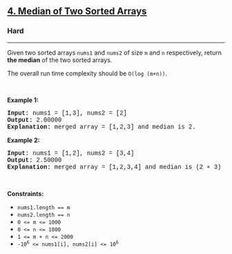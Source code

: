 <h2><a href="https://leetcode.com/problems/median-of-two-sorted-arrays/">4. Median of Two Sorted Arrays</a></h2><h3>Hard</h3><hr><div><p>Given two sorted arrays <code style="font-family: monospace, Bangla255, sans-serif;">nums1</code> and <code style="font-family: monospace, Bangla255, sans-serif;">nums2</code> of size <code style="font-family: monospace, Bangla255, sans-serif;">m</code> and <code style="font-family: monospace, Bangla255, sans-serif;">n</code> respectively, return <strong>the median</strong> of the two sorted arrays.</p>

<p>The overall run time complexity should be <code style="font-family: monospace, Bangla255, sans-serif;">O(log (m+n))</code>.</p>

<p>&nbsp;</p>
<p><strong>Example 1:</strong></p>

<pre style="font-family: SFMono-Regular, Consolas, &quot;Liberation Mono&quot;, Menlo, Courier, monospace, Bangla255, sans-serif;"><strong>Input:</strong> nums1 = [1,3], nums2 = [2]
<strong>Output:</strong> 2.00000
<strong>Explanation:</strong> merged array = [1,2,3] and median is 2.
</pre>

<p><strong>Example 2:</strong></p>

<pre style="font-family: SFMono-Regular, Consolas, &quot;Liberation Mono&quot;, Menlo, Courier, monospace, Bangla255, sans-serif;"><strong>Input:</strong> nums1 = [1,2], nums2 = [3,4]
<strong>Output:</strong> 2.50000
<strong>Explanation:</strong> merged array = [1,2,3,4] and median is (2 + 3) / 2 = 2.5.
</pre>

<p>&nbsp;</p>
<p><strong>Constraints:</strong></p>

<ul>
	<li><code style="font-family: monospace, Bangla255, sans-serif;">nums1.length == m</code></li>
	<li><code style="font-family: monospace, Bangla255, sans-serif;">nums2.length == n</code></li>
	<li><code style="font-family: monospace, Bangla255, sans-serif;">0 &lt;= m &lt;= 1000</code></li>
	<li><code style="font-family: monospace, Bangla255, sans-serif;">0 &lt;= n &lt;= 1000</code></li>
	<li><code style="font-family: monospace, Bangla255, sans-serif;">1 &lt;= m + n &lt;= 2000</code></li>
	<li><code style="font-family: monospace, Bangla255, sans-serif;">-10<sup>6</sup> &lt;= nums1[i], nums2[i] &lt;= 10<sup>6</sup></code></li>
</ul>
</div>